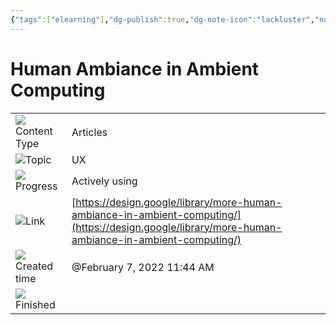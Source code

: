 ```yaml
---
{"tags":["elearning"],"dg-publish":true,"dg-note-icon":"lackluster","noteIcon":"lackluster","permalink":"/04-resources-material-para-zettel/elearning/human-ambiance-in-ambient-computing/","dgPassFrontmatter":true,"created":"2025-10-16T09:48:33.214+01:00","updated":"2025-10-24T16:06:37.329+01:00"}
---
```


# Human Ambiance in Ambient Computing

|   |   |
|---|---|
|![](list_gray%2035.svg)Content Type|Articles|
|![](list_gray%2035.svg)Topic|UX|
|![](arrow-circle-down_gray%2043.svg)Progress|Actively using|
|![](link_gray%2022.svg)Link|[https://design.google/library/more-human-ambiance-in-ambient-computing/](https://design.google/library/more-human-ambiance-in-ambient-computing/)|
|![](clock_gray%2012.svg)Created time|@February 7, 2022 11:44 AM|
|![](checkmark-square_gray%2012.svg)Finished||